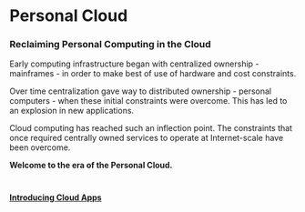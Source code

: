 # Personal Cloud

### Reclaiming Personal Computing in the Cloud

Early computing infrastructure began with centralized ownership - mainframes - in order to make best of use of hardware and cost constraints.

Over time centralization gave way to distributed ownership - personal computers - when these initial constraints were overcome. This has led to an explosion in new applications.

Cloud computing has reached such an inflection point. The constraints that once required centrally owned services to operate at Internet-scale have been overcome.

**Welcome to the era of the Personal Cloud.**

#

#### [Introducing Cloud Apps](?apps.md)
